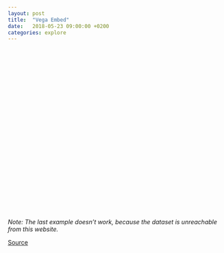 ```yaml
---
layout: post
title:  "Vega Embed"
date:   2018-05-23 09:00:00 +0200
categories: explore
---
```



<div id="visual"></div>

_Note: The last example doesn’t work, because the dataset is unreachable from this website._

<script type="module">

  // NOTEBOOK CONFIGURATION
  import notebook from "https://api.observablehq.com/d/8582ee54f32ffbbe.js?key=5a56073debd3654b";

  const target = document.querySelector("#visual");
  const renders = {
    "cars": "div",
    "lite": "div",
    "life": "div",
  };

  // BOILERPLATE
  import {Inspector, Runtime} from "https://unpkg.com/@observablehq/notebook-runtime@1.2.0?module";
  for (let i in renders) {
    let s = renders[i], a = s.match(/^\w+/);
    if (a) {
      renders[i] = document.createElement(a[0]);
      target.appendChild(renders[i]);
      if (a = s.match(/\.(\w+)$/))
        renders[i].className = a[1]; 
    }
    else
      renders[i] = document.querySelector(renders[i]);
  }
  Runtime.load(notebook, (variable) => {
    if (renders[variable.name]) {
      return new Inspector(renders[variable.name]);
    } else {
      // return true; // uncomment to run hidden cells
    }
  });
</script>


<style>
/* https://css-tricks.com/full-width-containers-limited-width-parents/ */
.fullwidth {
  width: 100vw;
  position: relative;
  left: 50%;
  right: 50%;
  margin-left: -50vw;
  margin-right: -50vw;
}
.observablehq--error { color: red }
#visual { min-height: 40vw }
</style>


[Source](https://beta.observablehq.com/@domoritz/hello-vega-embed)